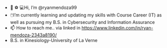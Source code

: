 - 👋 :soccer: :computer:Hi, I’m @ryanmendoza99
- :computer_mouse:I’m currently learning and updating my skills with Course Career (IT) as well as pursuing my B.S. in Cybersecurity and Information Assurance
- 📫 How to reach me.. via linked in https://www.linkedin.com/in/ryan-mendoza-2343a8190/ 
- B.S. in Kinesiology-University of La Verne

<!---
ryanmendoza99/ryanmendoza99 is a ✨ special ✨ repository because its `README.md` (this file) appears on your GitHub profile.
You can click the Preview link to take a look at your changes.
--->
